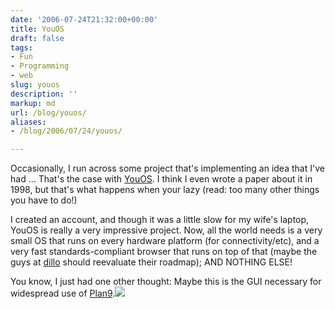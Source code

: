 ```yaml
---
date: '2006-07-24T21:32:00+00:00'
title: YouOS
draft: false
tags:
- Fun
- Programming
- web
slug: youos
description: ''
markup: md
url: /blog/youos/
aliases:
- /blog/2006/07/24/youos/

---
```


Occasionally, I run across some project that's implementing an idea that I've had ... That's the case with [YouOS](https://www.youos.com/). I think I even wrote a paper about it in 1998, but that's what happens when your lazy (read: too many other things you have to do!)  
  
I created an account, and though it was a little slow for my wife's laptop, YouOS is really a very impressive project. Now, all the world needs is a very small OS that runs on every hardware platform (for connectivity/etc), and a very fast standards-compliant browser that runs on top of that (maybe the guys at [dillo](http://www.dillo.org/) should reevaluate their roadmap); AND NOTHING ELSE!  
  
You know, I just had one other thought: Maybe this is the GUI necessary for widespread use of [Plan9](http://cm.bell-labs.com/plan9/).![](https://blogger.googleusercontent.com/tracker/4123748873183487963-6423307410317106736?l=bradmontgomery.blogspot.com)